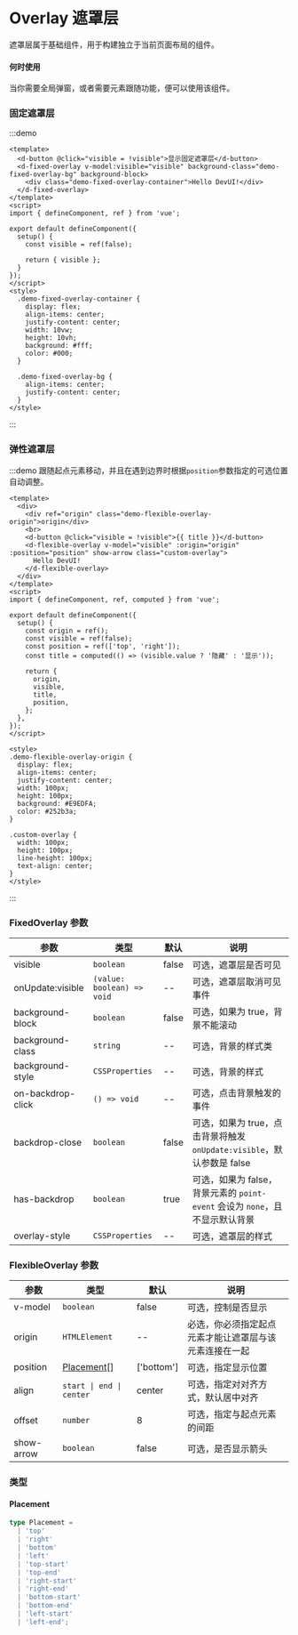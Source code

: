 # Overlay 遮罩层

遮罩层属于基础组件，用于构建独立于当前页面布局的组件。

#### 何时使用

当你需要全局弹窗，或者需要元素跟随功能，便可以使用该组件。

### 固定遮罩层

:::demo

```vue
<template>
  <d-button @click="visible = !visible">显示固定遮罩层</d-button>
  <d-fixed-overlay v-model:visible="visible" background-class="demo-fixed-overlay-bg" background-block>
    <div class="demo-fixed-overlay-container">Hello DevUI!</div>
  </d-fixed-overlay>
</template>
<script>
import { defineComponent, ref } from 'vue';

export default defineComponent({
  setup() {
    const visible = ref(false);

    return { visible };
  }
});
</script>
<style>
  .demo-fixed-overlay-container {
    display: flex;
    align-items: center;
    justify-content: center;
    width: 10vw;
    height: 10vh;
    background: #fff;
    color: #000;
  }

  .demo-fixed-overlay-bg {
    align-items: center;
    justify-content: center;
  }
</style>
```

:::

### 弹性遮罩层

:::demo 跟随起点元素移动，并且在遇到边界时根据`position`参数指定的可选位置自动调整。

```vue
<template>
  <div>
    <div ref="origin" class="demo-flexible-overlay-origin">origin</div>
    <br>
    <d-button @click="visible = !visible">{{ title }}</d-button>
    <d-flexible-overlay v-model="visible" :origin="origin" :position="position" show-arrow class="custom-overlay">
      Hello DevUI!
    </d-flexible-overlay>
  </div>
</template>
<script>
import { defineComponent, ref, computed } from 'vue';

export default defineComponent({
  setup() {
    const origin = ref();
    const visible = ref(false);
    const position = ref(['top', 'right']);
    const title = computed(() => (visible.value ? '隐藏' : '显示'));

    return {
      origin,
      visible,
      title,
      position,
    };
  },
});
</script>

<style>
.demo-flexible-overlay-origin {
  display: flex;
  align-items: center;
  justify-content: center;
  width: 100px;
  height: 100px;
  background: #E9EDFA;
  color: #252b3a;
}

.custom-overlay {
  width: 100px;
  height: 100px;
  line-height: 100px;
  text-align: center;
}
</style>
```

:::

### FixedOverlay 参数

| 参数              | 类型                       | 默认  | 说明                                                                         |
| ----------------- | -------------------------- | ----- | ---------------------------------------------------------------------------- |
| visible           | `boolean`                  | false | 可选，遮罩层是否可见                                                         |
| onUpdate:visible  | `(value: boolean) => void` | --    | 可选，遮罩层取消可见事件                                                     |
| background-block  | `boolean`                  | false | 可选，如果为 true，背景不能滚动                                              |
| background-class  | `string`                   | --    | 可选，背景的样式类                                                           |
| background-style  | `CSSProperties`               | --    | 可选，背景的样式                                                             |
| on-backdrop-click | `() => void`               | --    | 可选，点击背景触发的事件                                                     |
| backdrop-close    | `boolean`                  | false | 可选，如果为 true，点击背景将触发 `onUpdate:visible`，默认参数是 false       |
| has-backdrop      | `boolean`                  | true  | 可选，如果为 false，背景元素的 `point-event` 会设为 `none`，且不显示默认背景 |
| overlay-style     | `CSSProperties`            | --    | 可选，遮罩层的样式                                                           |

### FlexibleOverlay 参数

| 参数       | 类型                   | 默认       | 说明                                                   |
| ---------- | ---------------------- | ---------- | ------------------------------------------------------ |
| v-model    | `boolean`              | false      | 可选，控制是否显示                                     |
| origin     | `HTMLElement`          | --         | 必选，你必须指定起点元素才能让遮罩层与该元素连接在一起 |
| position   | [Placement[]](#placement)          | ['bottom'] | 可选，指定显示位置                                     |
| align      | `start \| end \| center` | center       | 可选，指定对对齐方式，默认居中对齐                     |
| offset     | `number`               | 8          | 可选，指定与起点元素的间距                             |
| show-arrow | `boolean`              | false      | 可选，是否显示箭头                                     |

### 类型

#### Placement

```ts
type Placement =
  | 'top'
  | 'right'
  | 'bottom'
  | 'left'
  | 'top-start'
  | 'top-end'
  | 'right-start'
  | 'right-end'
  | 'bottom-start'
  | 'bottom-end'
  | 'left-start'
  | 'left-end';
```
